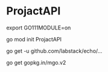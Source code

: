 # ProjactAPI

export GO111MODULE=on

go mod init ProjactAPI

go get -u github.com/labstack/echo/...

go get gopkg.in/mgo.v2

